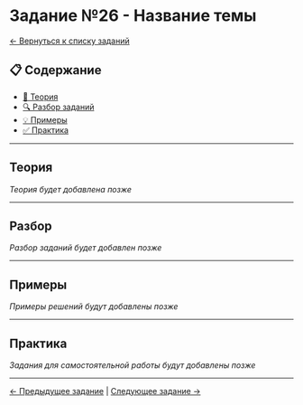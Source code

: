 # Задание №26 - Название темы

[← Вернуться к списку заданий](../README.md)

## 📋 Содержание
- [📖 Теория](#теория)
- [🔍 Разбор заданий](#разбор)
- [💡 Примеры](#примеры)
- [✅ Практика](#практика)

---

## Теория

*Теория будет добавлена позже*

---

## Разбор

*Разбор заданий будет добавлен позже*

---

## Примеры

*Примеры решений будут добавлены позже*

---

## Практика

*Задания для самостоятельной работы будут добавлены позже*

---

[← Предыдущее задание](task-25.md) | [Следующее задание →](task-27.md)
